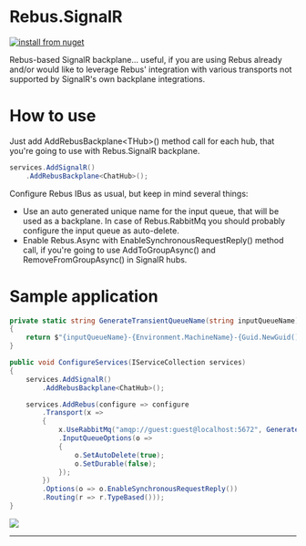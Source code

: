 # Rebus.SignalR

[![install from nuget](https://img.shields.io/nuget/v/Rebus.SignalR.svg?style=flat-square)](https://www.nuget.org/packages/Rebus.SignalR)

Rebus-based SignalR backplane... useful, if you are using Rebus already and/or would like to leverage Rebus' integration with various transports not supported by SignalR's own backplane integrations.

How to use
====
Just add AddRebusBackplane&lt;THub&gt;() method call for each hub, that you're going to use with Rebus.SignalR backplane.
```csharp
services.AddSignalR()
    .AddRebusBackplane<ChatHub>();
```

Configure Rebus IBus as usual, but keep in mind several things:
* Use an auto generated unique name for the input queue, that will be used as a backplane. In case of Rebus.RabbitMq you should probably configure the input queue as auto-delete. 
* Enable Rebus.Async with EnableSynchronousRequestReply() method call, if you're going to use AddToGroupAsync() and RemoveFromGroupAsync() in SignalR hubs. 

Sample application
====
```csharp
private static string GenerateTransientQueueName(string inputQueueName)
{
    return $"{inputQueueName}-{Environment.MachineName}-{Guid.NewGuid()}";
}

public void ConfigureServices(IServiceCollection services)
{
    services.AddSignalR()
        .AddRebusBackplane<ChatHub>();

    services.AddRebus(configure => configure
        .Transport(x =>
        {
            x.UseRabbitMq("amqp://guest:guest@localhost:5672", GenerateTransientQueueName("Rebus.SignalR"))
            .InputQueueOptions(o =>
            {
                o.SetAutoDelete(true);
                o.SetDurable(false);
            });
        })
        .Options(o => o.EnableSynchronousRequestReply())
        .Routing(r => r.TypeBased()));
}
```

![](https://raw.githubusercontent.com/rebus-org/Rebus/master/artwork/little_rebusbus2_copy-200x200.png)

---